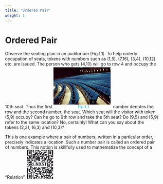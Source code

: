 ```yaml
---
title: 'Ordered Pair'
weight: 1
---
```


#  Ordered Pair

Observe the seating plan in an auditorium (Fig.1.1). To help orderly occupation of seats, tokens with numbers such as (1,5), (7,16), (3,4), (10,12) etc. are issued. The person who gets (4,10) will go to row 4 and occupy the 10th seat. Thus the first ![alt text](image1_1.png) number denotes the row and the second number, the seat. Which seat will the visitor with token (5,9) occupy? Can he go to 9th row and take the 5th seat? Do (9,5) and (5,9) refer to the same location? No, certainly! What can you say about the tokens (2,3), (6,3) and (10,3)?



This is one example where a pair of numbers, written in a particular order, precisely indicates a location. Such a number pair is called an ordered pair of numbers. This notion is skillfully used to mathematize the concept of a “Relation”.
![alt text](qr2.png)

 
    


